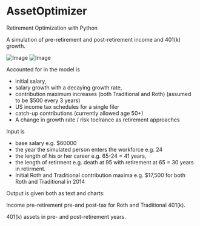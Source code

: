 # AssetOptimizer
Retirement Optimization with Python

A simulation of pre-retirement and post-retirement income and 401(k) growth.

![Image](../master/ExampleRetirement.png?raw=true)
![Image](../master/ExamplePreRetirement.png?raw=true)

Accounted for in the model is

- initial salary, 
- salary growth with a decaying growth rate, 
- contribution maximum increases 
	(both Traditional and Roth) 
	(assumed to be $500 every 3 years)
- US income tax schedules for a single filer
- catch-up contributions (currently allowed age 50+)
- A change in growth rate / risk toelrance as retirement approaches

Input is 

- base salary
	e.g. $60000
- the year the simulated person enters the workforce
	e.g. 24 
- the length of his or her career
	e.g. 65-24 = 41 years, 
- the length of retirment
	e.g. death at 95 with retirement at 65 
	= 30 years in retirment.
- Initial Roth and Traditional contribution maxima
	e.g. $17,500 for both Roth and Traditional in 2014

Output is given both as text and charts:

Income pre-retirement pre-and post-tax for Roth and Traditional 401(k).

401(k) assets in pre- and post-retirement years.